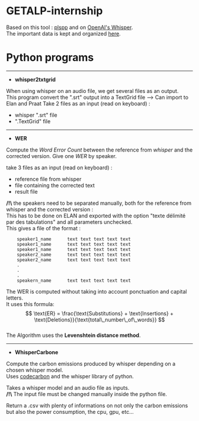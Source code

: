 # GETALP-internship

Based on this tool : [plspp](https://gricad-gitlab.univ-grenoble-alpes.fr/lidilem/plspp) and on [OpenAI's Whisper](https://github.com/openai/whisper).  
The important data is kept and organized [here](https://docs.google.com/spreadsheets/d/1V8g1R39eb_w_HWZOjSdOJWTzMdefQilUtBhCA2uvhWg/edit?usp=sharing).

# Python programs
--------------------------------------------------------------------------------------------
- **whisper2txtgrid** 

When using whisper on an audio file, we get several files as an output.  
This program convert the ".srt" output into a TextGrid file --> Can import to Elan and Praat
Take 2 files as an input (read on keyboard) :<br>
* whisper ".srt" file<br>
* ".TextGrid" file

--------------------------------------------------------------------------------------------
- **WER** 

Compute the *Word Error Count* between the reference from *whisper* and the corrected version.
Give one *WER* by speaker. 

take 3 files as an input (read on keyboard) :
* reference file from whisper
* file containing the corrected text
* result file

**/!\\** the speakers need to be separated manually, both for the reference from whisper and the corrected version :  
    This has to be done on ELAN and exported with the option "texte délimité par des tabulations" and all parameters unchecked.  
    This gives a file of the format : 
    
        speaker1_name      text text text text text
        speaker1_name      text text text text text
        speaker1_name      text text text text text
        speaker2_name      text text text text text
        speaker2_name      text text text text text
        .
        .
        .
        speakern_name      text text text text text

The WER is computed without taking into account ponctuation and capital letters.  
It uses this formula:  
$$
\text{ER} = \frac{\text{Substitutions} + \text{Insertions} + \text{Deletions}}{\text{total\_number\_of\_words}}
$$  
The Algorithm uses the **Levenshtein distance method**.


--------------------------------------------------------------------------------------------
- **WhisperCarbone**

Compute the carbon emissions produced by whisper depending on a chosen whisper model.  
Uses [codecarbon](https://github.com/mlco2/codecarbon) and the whisper library of python.  

Takes a whisper model and an audio file as inputs.  
**/!\\** The input file must be changed manually inside the python file. 

Return a .csv with plenty of informations on not only the carbon emissions but also the power consumption, the cpu, gpu, etc...  
